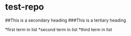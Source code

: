 test-repo
=========

##This is a secondary heading
###This is a tertiary heading

*first term in list
*second term in list
*third term in list
